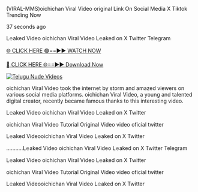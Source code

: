 (VIRAL-MMS)oichichan Viral Video original Link On Social Media X Tiktok Trending Now



37 seconds ago

L𝚎aked Video oichichan Viral Video L𝚎aked on X Twitter Telegram

[🌐 CLICK HERE 🟢==►► WATCH NOW](https://viral-xone.blogspot.com/2025/01/valovideo.html)

[🔴 CLICK HERE 🌐==►► Download Now](https://viral-xone.blogspot.com/2025/01/valovideo.html)

[![Telugu Nude Videos](https://i.imgur.com/dJHk4Zq.gif)](https://viral-xone.blogspot.com/2025/01/valovideo.html)

oichichan Viral Video took the internet by storm and amazed viewers on various social media platforms. oichichan Viral Video, a young and talented digital creator, recently became famous thanks to this interesting video.

L𝚎aked Video oichichan Viral Video L𝚎aked on X Twitter

oichichan Viral Video Tutorial Original Video video oficial twitter

L𝚎aked Videooichichan Viral Video L𝚎aked on X Twitter

...........L𝚎aked Video oichichan Viral Video L𝚎aked on X Twitter Telegram

L𝚎aked Video oichichan Viral Video L𝚎aked on X Twitter

oichichan Viral Video Tutorial Original Video video oficial twitter

L𝚎aked Videooichichan Viral Video L𝚎aked on X Twitter